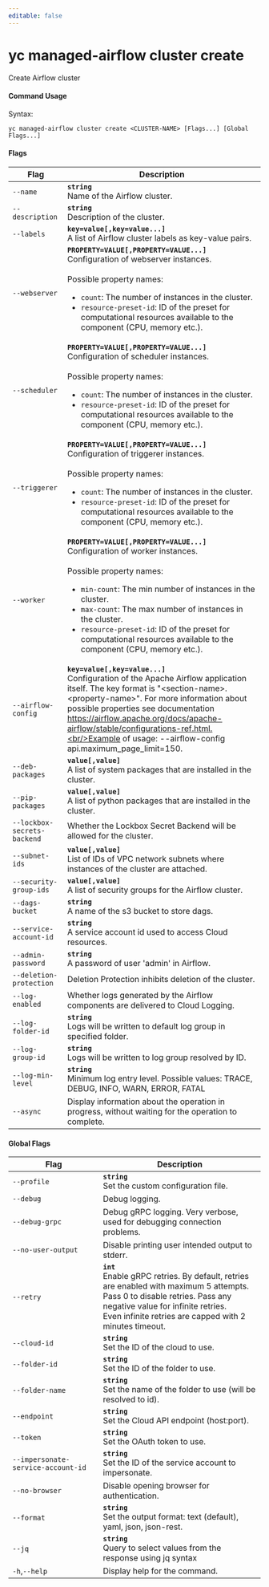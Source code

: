 ```yaml
---
editable: false
---
```


# yc managed-airflow cluster create

Create Airflow cluster

#### Command Usage

Syntax: 

`yc managed-airflow cluster create <CLUSTER-NAME> [Flags...] [Global Flags...]`

#### Flags

| Flag | Description |
|----|----|
|`--name`|<b>`string`</b><br/>Name of the Airflow cluster.|
|`--description`|<b>`string`</b><br/>Description of the cluster.|
|`--labels`|<b>`key=value[,key=value...]`</b><br/>A list of Airflow cluster labels as key-value pairs.|
|`--webserver`|<b>`PROPERTY=VALUE[,PROPERTY=VALUE...]`</b><br/>Configuration of webserver instances.<br/><br/>Possible property names:<br/><ul> <li><code>count</code>:     The number of instances in the cluster.</li> <li><code>resource-preset-id</code>:     ID of the preset for computational resources available to the component (CPU, memory etc.).</li> </ul>|
|`--scheduler`|<b>`PROPERTY=VALUE[,PROPERTY=VALUE...]`</b><br/>Configuration of scheduler instances.<br/><br/>Possible property names:<br/><ul> <li><code>count</code>:     The number of instances in the cluster.</li> <li><code>resource-preset-id</code>:     ID of the preset for computational resources available to the component (CPU, memory etc.).</li> </ul>|
|`--triggerer`|<b>`PROPERTY=VALUE[,PROPERTY=VALUE...]`</b><br/>Configuration of triggerer instances.<br/><br/>Possible property names:<br/><ul> <li><code>count</code>:     The number of instances in the cluster.</li> <li><code>resource-preset-id</code>:     ID of the preset for computational resources available to the component (CPU, memory etc.).</li> </ul>|
|`--worker`|<b>`PROPERTY=VALUE[,PROPERTY=VALUE...]`</b><br/>Configuration of worker instances.<br/><br/>Possible property names:<br/><ul> <li><code>min-count</code>:     The min number of instances in the cluster.</li> <li><code>max-count</code>:     The max number of instances in the cluster.</li> <li><code>resource-preset-id</code>:     ID of the preset for computational resources available to the component (CPU, memory etc.).</li> </ul>|
|`--airflow-config`|<b>`key=value[,key=value...]`</b><br/>Configuration of the Apache Airflow application itself. The key format is "\<section-name\>.\<property-name\>". For more information about possible properties see documentation https://airflow.apache.org/docs/apache-airflow/stable/configurations-ref.html.<br/>Example of usage: --airflow-config api.maximum_page_limit=150.|
|`--deb-packages`|<b>`value[,value]`</b><br/>A list of system packages that are installed in the cluster.|
|`--pip-packages`|<b>`value[,value]`</b><br/>A list of python packages that are installed in the cluster.|
|`--lockbox-secrets-backend`|Whether the Lockbox Secret Backend will be allowed for the cluster.|
|`--subnet-ids`|<b>`value[,value]`</b><br/>List of IDs of VPC network subnets where instances of the cluster are attached.|
|`--security-group-ids`|<b>`value[,value]`</b><br/>A list of security groups for the Airflow cluster.|
|`--dags-bucket`|<b>`string`</b><br/>A name of the s3 bucket to store dags.|
|`--service-account-id`|<b>`string`</b><br/>A service account id used to access Cloud resources.|
|`--admin-password`|<b>`string`</b><br/>A password of user 'admin' in Airflow.|
|`--deletion-protection`|Deletion Protection inhibits deletion of the cluster.|
|`--log-enabled`|Whether logs generated by the Airflow components are delivered to Cloud Logging.|
|`--log-folder-id`|<b>`string`</b><br/>Logs will be written to default log group in specified folder.|
|`--log-group-id`|<b>`string`</b><br/>Logs will be written to log group resolved by ID.|
|`--log-min-level`|<b>`string`</b><br/>Minimum log entry level. Possible values: TRACE, DEBUG, INFO, WARN, ERROR, FATAL|
|`--async`|Display information about the operation in progress, without waiting for the operation to complete.|

#### Global Flags

| Flag | Description |
|----|----|
|`--profile`|<b>`string`</b><br/>Set the custom configuration file.|
|`--debug`|Debug logging.|
|`--debug-grpc`|Debug gRPC logging. Very verbose, used for debugging connection problems.|
|`--no-user-output`|Disable printing user intended output to stderr.|
|`--retry`|<b>`int`</b><br/>Enable gRPC retries. By default, retries are enabled with maximum 5 attempts.<br/>Pass 0 to disable retries. Pass any negative value for infinite retries.<br/>Even infinite retries are capped with 2 minutes timeout.|
|`--cloud-id`|<b>`string`</b><br/>Set the ID of the cloud to use.|
|`--folder-id`|<b>`string`</b><br/>Set the ID of the folder to use.|
|`--folder-name`|<b>`string`</b><br/>Set the name of the folder to use (will be resolved to id).|
|`--endpoint`|<b>`string`</b><br/>Set the Cloud API endpoint (host:port).|
|`--token`|<b>`string`</b><br/>Set the OAuth token to use.|
|`--impersonate-service-account-id`|<b>`string`</b><br/>Set the ID of the service account to impersonate.|
|`--no-browser`|Disable opening browser for authentication.|
|`--format`|<b>`string`</b><br/>Set the output format: text (default), yaml, json, json-rest.|
|`--jq`|<b>`string`</b><br/>Query to select values from the response using jq syntax|
|`-h`,`--help`|Display help for the command.|
